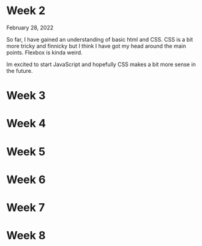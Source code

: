 # Week 2

February 28, 2022

So far, I have gained an understanding of basic html and CSS. CSS is a bit more tricky and finnicky but I think I have got my head around the main points. Flexbox is kinda weird.

Im excited to start JavaScript and hopefully CSS makes a bit more sense in the future.

# Week 3

# Week 4

# Week 5

# Week 6

# Week 7

# Week 8